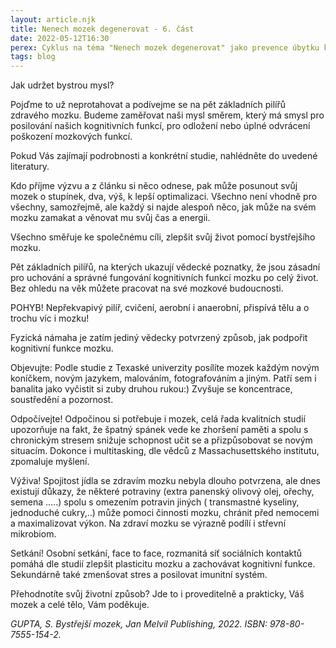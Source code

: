 ```yaml
---
layout: article.njk
title: Nenech mozek degenerovat - 6. část
date: 2022-05-12T16:30
perex: Cyklus na téma "Nenech mozek degenerovat" jako prevence úbytku kognitivních funkcí mozku
tags: blog
---
```

Jak udržet bystrou mysl?

Pojďme to už neprotahovat a podívejme se na pět základních pilířů zdravého mozku. Budeme zaměřovat naši mysl směrem, který má smysl pro posilování našich kognitivních funkcí, pro odložení nebo úplné odvrácení poškození mozkových funkcí.

Pokud Vás zajímají podrobnosti a konkrétní studie, nahlédněte do uvedené literatury.

Kdo příjme výzvu a z článku si něco odnese, pak může posunout svůj mozek o stupínek, dva, výš, k lepší optimalizaci. Všechno není vhodně pro všechny, samozřejmě, ale každý si najde alespoň něco, jak může na svém mozku zamakat a věnovat mu svůj čas a energii.

Všechno směřuje ke společnému cíli, zlepšit svůj život pomocí bystřejšího mozku.

Pět základních pilířů, na kterých ukazují vědecké poznatky, že jsou zásadní pro uchování a správné fungování kognitivních funkcí mozku po celý život. Bez ohledu na věk můžete pracovat na své mozkové budoucnosti.

POHYB! Nepřekvapivý pilíř, cvičení, aerobní i anaerobní, přispívá tělu a o trochu víc i mozku!

Fyzická námaha je zatím jediný vědecky potvrzený způsob, jak podpořit kognitivní funkce mozku.

Objevujte: Podle studie z Texaské univerzity posílíte mozek každým novým koníčkem, novým jazykem, malováním, fotografováním a jiným. Patří sem i banalita jako vyčistit si zuby druhou rukou:) Zvyšuje se koncentrace, soustředění a pozornost.

 

Odpočívejte! Odpočinou si potřebuje i mozek, celá řada kvalitních studií upozorňuje na fakt, že špatný spánek vede ke zhoršení paměti a spolu s chronickým stresem snižuje schopnost učit se a přizpůsobovat se novým situacím. Dokonce i multitasking, dle vědců z Massachusettského institutu, zpomaluje myšlení.

 

Výživa! Spojitost jídla se zdravím mozku nebyla dlouho potvrzena, ale dnes existují důkazy, že některé potraviny (extra panenský olivový olej, ořechy, semena …..) spolu s omezením potravin jiných ( transmastné kyseliny, jednoduché cukry,..) může pomoci činnosti mozku, chránit před nemocemi a maximalizovat výkon. Na zdraví mozku se výrazně podílí i střevní mikrobiom.

Setkání! Osobní setkání, face to face, rozmanitá síť sociálních kontaktů pomáhá dle studií zlepšit plasticitu mozku a zachovávat kognitivní funkce. Sekundárně také zmenšovat stres a posilovat imunitní systém.

Přehodnotíte svůj životní způsob? Jde to i proveditelně a prakticky, Váš mozek a celé tělo, Vám poděkuje.

*GUPTA, S. Bystřejší mozek, Jan Melvil Publishing, 2022.  ISBN: 978-80-7555-154-2.*